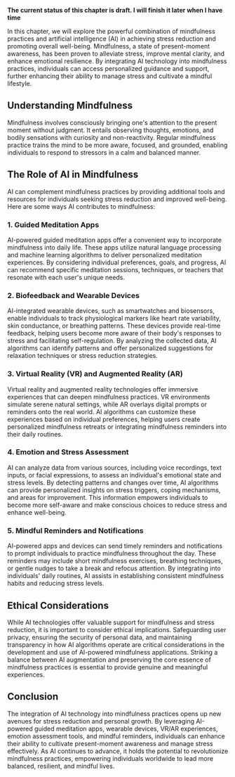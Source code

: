 **The current status of this chapter is draft. I will finish it later when I have time**

In this chapter, we will explore the powerful combination of mindfulness practices and artificial intelligence (AI) in achieving stress reduction and promoting overall well-being. Mindfulness, a state of present-moment awareness, has been proven to alleviate stress, improve mental clarity, and enhance emotional resilience. By integrating AI technology into mindfulness practices, individuals can access personalized guidance and support, further enhancing their ability to manage stress and cultivate a mindful lifestyle.

**Understanding Mindfulness**
-----------------------------

Mindfulness involves consciously bringing one's attention to the present moment without judgment. It entails observing thoughts, emotions, and bodily sensations with curiosity and non-reactivity. Regular mindfulness practice trains the mind to be more aware, focused, and grounded, enabling individuals to respond to stressors in a calm and balanced manner.

**The Role of AI in Mindfulness**
---------------------------------

AI can complement mindfulness practices by providing additional tools and resources for individuals seeking stress reduction and improved well-being. Here are some ways AI contributes to mindfulness:

### 1. **Guided Meditation Apps**

AI-powered guided meditation apps offer a convenient way to incorporate mindfulness into daily life. These apps utilize natural language processing and machine learning algorithms to deliver personalized meditation experiences. By considering individual preferences, goals, and progress, AI can recommend specific meditation sessions, techniques, or teachers that resonate with each user's unique needs.

### 2. **Biofeedback and Wearable Devices**

AI-integrated wearable devices, such as smartwatches and biosensors, enable individuals to track physiological markers like heart rate variability, skin conductance, or breathing patterns. These devices provide real-time feedback, helping users become more aware of their body's responses to stress and facilitating self-regulation. By analyzing the collected data, AI algorithms can identify patterns and offer personalized suggestions for relaxation techniques or stress reduction strategies.

### 3. **Virtual Reality (VR) and Augmented Reality (AR)**

Virtual reality and augmented reality technologies offer immersive experiences that can deepen mindfulness practices. VR environments simulate serene natural settings, while AR overlays digital prompts or reminders onto the real world. AI algorithms can customize these experiences based on individual preferences, helping users create personalized mindfulness retreats or integrating mindfulness reminders into their daily routines.

### 4. **Emotion and Stress Assessment**

AI can analyze data from various sources, including voice recordings, text inputs, or facial expressions, to assess an individual's emotional state and stress levels. By detecting patterns and changes over time, AI algorithms can provide personalized insights on stress triggers, coping mechanisms, and areas for improvement. This information empowers individuals to become more self-aware and make conscious choices to reduce stress and enhance well-being.

### 5. **Mindful Reminders and Notifications**

AI-powered apps and devices can send timely reminders and notifications to prompt individuals to practice mindfulness throughout the day. These reminders may include short mindfulness exercises, breathing techniques, or gentle nudges to take a break and refocus attention. By integrating into individuals' daily routines, AI assists in establishing consistent mindfulness habits and reducing stress levels.

**Ethical Considerations**
--------------------------

While AI technologies offer valuable support for mindfulness and stress reduction, it is important to consider ethical implications. Safeguarding user privacy, ensuring the security of personal data, and maintaining transparency in how AI algorithms operate are critical considerations in the development and use of AI-powered mindfulness applications. Striking a balance between AI augmentation and preserving the core essence of mindfulness practices is essential to provide genuine and meaningful experiences.

**Conclusion**
--------------

The integration of AI technology into mindfulness practices opens up new avenues for stress reduction and personal growth. By leveraging AI-powered guided meditation apps, wearable devices, VR/AR experiences, emotion assessment tools, and mindful reminders, individuals can enhance their ability to cultivate present-moment awareness and manage stress effectively. As AI continues to advance, it holds the potential to revolutionize mindfulness practices, empowering individuals worldwide to lead more balanced, resilient, and mindful lives.
